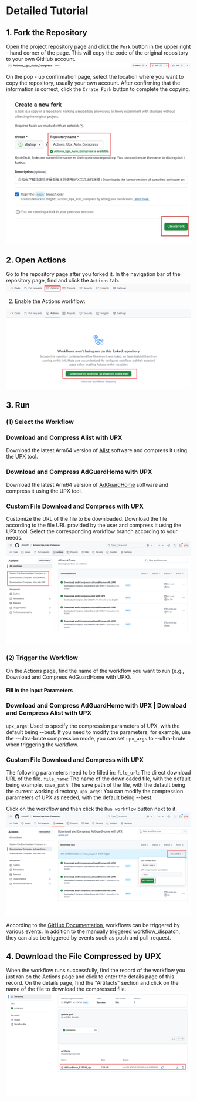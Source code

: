 # Detailed Tutorial

## 1. Fork the Repository
Open the project repository page and click the `Fork` button in the upper right - hand corner of the page. This will copy the code of the original repository to your own GitHub account.
![fork](./images/fork-btn.png 'fork')

On the pop - up confirmation page, select the location where you want to copy the repository, usually your own account. After confirming that the information is correct, click the `Crrate Fork` button to complete the copying.

![fork2](./images/fork-detail.png 'fork2')

## 2. Open Actions
Go to the repository page after you forked it.
In the navigation bar of the repository page, find and click the `Actions` tab.
![Actions Entry](./images/actions-btn.png 'Actions Entry')

2. Enable the Actions workflow:

![Enable Actions Workflow](./images/actions-enable.png 'Enable Actions Workflow')

## 3. Run
### (1) Select the Workflow
### Download and Compress Alist with UPX
Download the latest Arm64 version of [Alist](https://github.com/AlistGo/alist) software and compress it using the UPX tool.
### Download and Compress AdGuardHome with UPX
Download the latest Arm64 version of [AdGuardHome](https://github.com/AdguardTeam/AdGuardHome) software and compress it using the UPX tool.
### Custom File Download and Compress with UPX
Customize the URL of the file to be downloaded. Download the file according to the file URL provided by the user and compress it using the UPX tool.
Select the corresponding workflow branch according to your needs.
![Select Workflow Branch](./images/choose.png 'Select Workflow Branch')

### (2) Trigger the Workflow
On the Actions page, find the name of the workflow you want to run (e.g., Download and Compress AdGuardHome with UPX). 

#### Fill in the Input Parameters
### Download and Compress AdGuardHome with UPX | Download and Compress Alist with UPX
`upx_args`: Used to specify the compression parameters of UPX, with the default being --best. If you need to modify the parameters, for example, use the --ultra-brute compression mode, you can set `upx_args` to --ultra-brute when triggering the workflow.
### Custom File Download and Compress with UPX
The following parameters need to be filled in:
`file_url`: The direct download URL of the file.
`file_name`: The name of the downloaded file, with the default being example.
`save_path`: The save path of the file, with the default being the current working directory.
`upx_args`: You can modify the compression parameters of UPX as needed, with the default being --best.

Click on the workflow and then click the `Run workflow` button next to it.
![run workflow](./images/run.png 'run workflow')

According to the [GitHub Documentation](https://docs.github.com/en/actions), workflows can be triggered by various events. In addition to the manually triggered workflow_dispatch, they can also be triggered by events such as push and pull_request.


## 4. Download the File Compressed by UPX
When the workflow runs successfully, find the record of the workflow you just ran on the Actions page and click to enter the details page of this record.
On the details page, find the "Artifacts" section and click on the name of the file to download the compressed file.
![download artifacts](./images/download.png 'run workflow')